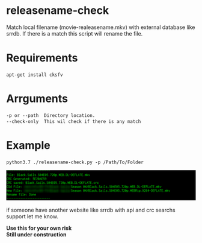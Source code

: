 # releasename-check
Match local filename (movie-realeasename.mkv) with external database like srrdb. If there is a match this script will rename the file.

# Requirements
```
apt-get install cksfv
```

# Arrguments
```
-p or --path  Directory location.
--check-only  This wil check if there is any match
```

# Example  
```
python3.7 ./releasename-check.py -p /Path/To/Folder
```
![Alt text](pic/crc.png "Example CRC")


if someone have another website like srrdb with api and crc searchs support let me know.

**Use this for your own risk**\
**Still under construction**

